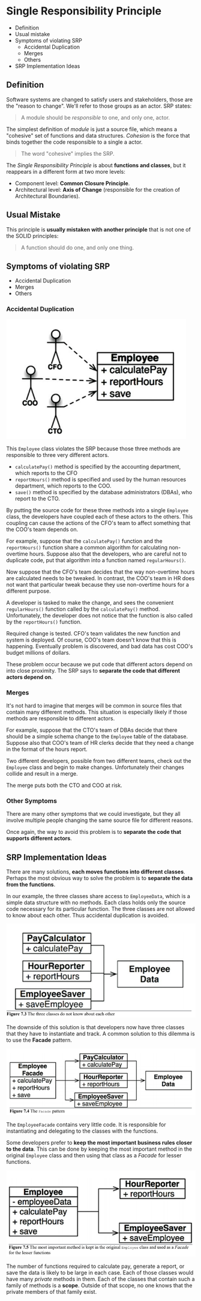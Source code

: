 # Single Responsibility Principle

* Definition
* Usual mistake
* Symptoms of violating SRP
    * Accidental Duplication
    * Merges
    * Others
* SRP Implementation Ideas

## Definition

Software systems are changed to satisfy users and stakeholders, those are the "reason to change". We'll refer to those groups as an actor. SRP states:

> A module should be _responsible_ to one, and only one, actor.

The simplest definition of _module_ is just a source file, which means a "cohesive" set of functions and data structures. _Cohesion_ is the force that binds together the code responsible to a single a actor.

> The word "cohesive" implies the SRP.

The _Single Responsibility Principle_ is about __functions and classes__, but it reappears in a different form at two more levels:

* Component level: __Common Closure Principle__.
* Architectural level: __Axis of Change__ (responsible for the creation of Architectural Boundaries).

## Usual Mistake

This principle is __usually mistaken with another principle__ that is not one of the SOLID principles:

> A function should do one, and only one thing.

## Symptoms of violating SRP

* Accidental Duplication
* Merges
* Others

### Accidental Duplication

![accidental duplication](./srp-violation-1.png)

This `Employee` class violates the SRP because those three methods are responsible to three very different actors.

* `calculatePay()` method is specified by the accounting department, which reports to the CFO
* `reportHours()` method is specified and used by the human resources department, which reports to the COO.
* `save()` method is specified by the database administrators (DBAs), who report to the CTO.

By putting the source code for these three methods into a single `Employee` class, the developers have coupled each of these actors to the others. This coupling can cause the actions of the CFO's team to affect something that the COO's team depends on.

For example, suppose that the `calculatePay()` function and the `reportHours()` function share a common algorithm for calculating non-overtime hours. Suppose also that the developers, who are careful not to duplicate code, put that algorithm into a function named `regularHours()`.

Now suppose that the CFO's team decides that the way non-overtime hours are calculated needs to be tweaked. In contrast, the COO's team in HR does not want that particular tweak because they use non-overtime hours for a different purpose.

A developer is tasked to make the change, and sees the convenient `regularHours()` function called by the `calculatePay()` method. Unfortunately, the developer does not notice that the function is also called by the `reportHours()` function.

Required change is tested. CFO's team validates the new function and system is deployed. Of course, COO's team doesn't know that this is happening. Eventually problem is discovered, and bad data has cost COO's budget millions of dollars.

These problem occur because we put code that different actors depend on into close proximity. The SRP says to __separate the code that different actors depend on__.

### Merges

It's not hard to imagine that merges will be common in source files that contain many different methods. This situation is especially likely if those methods are responsible to different actors.

For example, suppose that the CTO's team of DBAs decide that there should be a simple schema change to the `Employee` table of the database. Suppose also that COO's team of HR clerks decide that they need a change in the format of the hours report.

Two different developers, possible from two different teams, check out the `Employee` class and begin to make changes. Unfortunately their changes collide and result in a merge.

The merge puts both the CTO and COO at risk.

### Other Symptoms

There are many other symptoms that we could investigate, but they all involve multiple people changing the same source file for different reasons.

Once again, the way to avoid this problem is to __separate the code that supports different actors__.

## SRP Implementation Ideas

There are many solutions, __each moves functions into different classes__. Perhaps the most obvious way to solve the problem is to __separate the data from the functions__.

In our example, the three classes share access to `EmployeeData`, which is a simple data structure with no methods. Each class holds only the source code necessary for its particular function. The three classes are not allowed to know about each other. Thus accidental duplication is avoided.

![srp-solution-1](./srp-solution-1.png)

The downside of this solution is that developers now have three classes that they have to instantiate and track. A common solution to this dilemma is to use the __Facade__ pattern.

![srp-solution-2](./srp-solution-2.png)

The `EmployeeFacade` contains very little code. It is responsible for instantiating and delegating to the classes with the functions.

Some developers prefer to __keep the most important business rules closer to the data__. This can be done by keeping the most important method in the original `Employee` class and then using that class as a _Facade_ for lesser functions.

![srp-solution-3](./srp-solution-3.png)

The number of functions required to calculate pay, generate a report, or save the data is likely to be large in each case. Each of those classes would have many _private_ methods in them. Each of the classes that contain such a family of methods is a __scope__. Outside of that scope, no one knows that the private members of that family exist.
